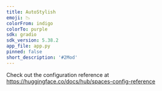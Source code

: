 ```yaml
---
title: AutoStylish
emoji: 📉
colorFrom: indigo
colorTo: purple
sdk: gradio
sdk_version: 5.38.2
app_file: app.py
pinned: false
short_description: '#2Mod'
---
```


Check out the configuration reference at https://huggingface.co/docs/hub/spaces-config-reference

